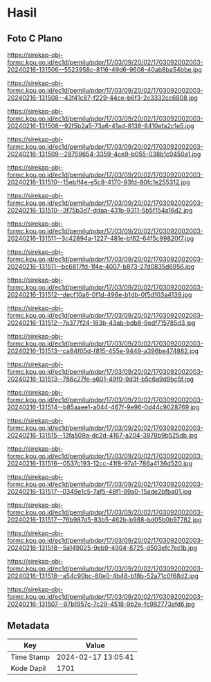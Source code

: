 # Hasil

## Foto C Plano

https://sirekap-obj-formc.kpu.go.id/ec1d/pemilu/pdpr/17/03/09/20/02/1703092002003-20240216-131506--5523958c-8116-49d6-9608-40ab8ba54bbe.jpg

https://sirekap-obj-formc.kpu.go.id/ec1d/pemilu/pdpr/17/03/09/20/02/1703092002003-20240216-131508--43f41c87-f229-44ce-b6f3-2c3332cc6808.jpg

https://sirekap-obj-formc.kpu.go.id/ec1d/pemilu/pdpr/17/03/09/20/02/1703092002003-20240216-131508--92f5b2a5-73a6-41ad-8138-8410efa2c1e5.jpg

https://sirekap-obj-formc.kpu.go.id/ec1d/pemilu/pdpr/17/03/09/20/02/1703092002003-20240216-131509--28759654-3359-4ce9-b055-038b1c0450a1.jpg

https://sirekap-obj-formc.kpu.go.id/ec1d/pemilu/pdpr/17/03/09/20/02/1703092002003-20240216-131510--15ebff4e-e5c8-4170-93fd-80fc1e255312.jpg

https://sirekap-obj-formc.kpu.go.id/ec1d/pemilu/pdpr/17/03/09/20/02/1703092002003-20240216-131510--3f75b3d7-ddaa-431b-9311-5b5f154a16d2.jpg

https://sirekap-obj-formc.kpu.go.id/ec1d/pemilu/pdpr/17/03/09/20/02/1703092002003-20240216-131511--3c42894a-1227-481e-bf62-64f5c99820f7.jpg

https://sirekap-obj-formc.kpu.go.id/ec1d/pemilu/pdpr/17/03/09/20/02/1703092002003-20240216-131511--bc6817fd-1f4e-4007-b873-27d0835d6956.jpg

https://sirekap-obj-formc.kpu.go.id/ec1d/pemilu/pdpr/17/03/09/20/02/1703092002003-20240216-131512--decf10a6-0f1d-496e-b1db-0f5d103a4139.jpg

https://sirekap-obj-formc.kpu.go.id/ec1d/pemilu/pdpr/17/03/09/20/02/1703092002003-20240216-131512--7a377f24-183b-43ab-bdb8-9edf715785d3.jpg

https://sirekap-obj-formc.kpu.go.id/ec1d/pemilu/pdpr/17/03/09/20/02/1703092002003-20240216-131513--ca84f05d-f815-455e-9449-a396be474882.jpg

https://sirekap-obj-formc.kpu.go.id/ec1d/pemilu/pdpr/17/03/09/20/02/1703092002003-20240216-131513--786c27fe-a601-49f0-9d3f-b5c6a9d9bc5f.jpg

https://sirekap-obj-formc.kpu.go.id/ec1d/pemilu/pdpr/17/03/09/20/02/1703092002003-20240216-131514--b85aaee1-a044-467f-9e96-0d44c9028769.jpg

https://sirekap-obj-formc.kpu.go.id/ec1d/pemilu/pdpr/17/03/09/20/02/1703092002003-20240216-131515--13fa509a-dc2d-4167-a204-3878b9b525db.jpg

https://sirekap-obj-formc.kpu.go.id/ec1d/pemilu/pdpr/17/03/09/20/02/1703092002003-20240216-131516--0537c193-12cc-41f8-97a1-786a4136d520.jpg

https://sirekap-obj-formc.kpu.go.id/ec1d/pemilu/pdpr/17/03/09/20/02/1703092002003-20240216-131517--0349e1c5-7af5-48f1-99a0-15ade2bfba01.jpg

https://sirekap-obj-formc.kpu.go.id/ec1d/pemilu/pdpr/17/03/09/20/02/1703092002003-20240216-131517--76b987d5-83b5-462b-b988-bd05b0b97782.jpg

https://sirekap-obj-formc.kpu.go.id/ec1d/pemilu/pdpr/17/03/09/20/02/1703092002003-20240216-131518--5a149025-9eb9-4904-8725-d503efc7ec1b.jpg

https://sirekap-obj-formc.kpu.go.id/ec1d/pemilu/pdpr/17/03/09/20/02/1703092002003-20240216-131518--a54c90bc-80e0-4b48-b18b-52a71c0f68d2.jpg

https://sirekap-obj-formc.kpu.go.id/ec1d/pemilu/pdpr/17/03/09/20/02/1703092002003-20240216-131507--97b1957c-7c29-4518-9b2e-fc982773afd6.jpg


## Metadata

| Key        | Value               |
| ---------- | ------------------- |
| Time Stamp | 2024-02-17 13:05:41 |
| Kode Dapil | 1701                |



